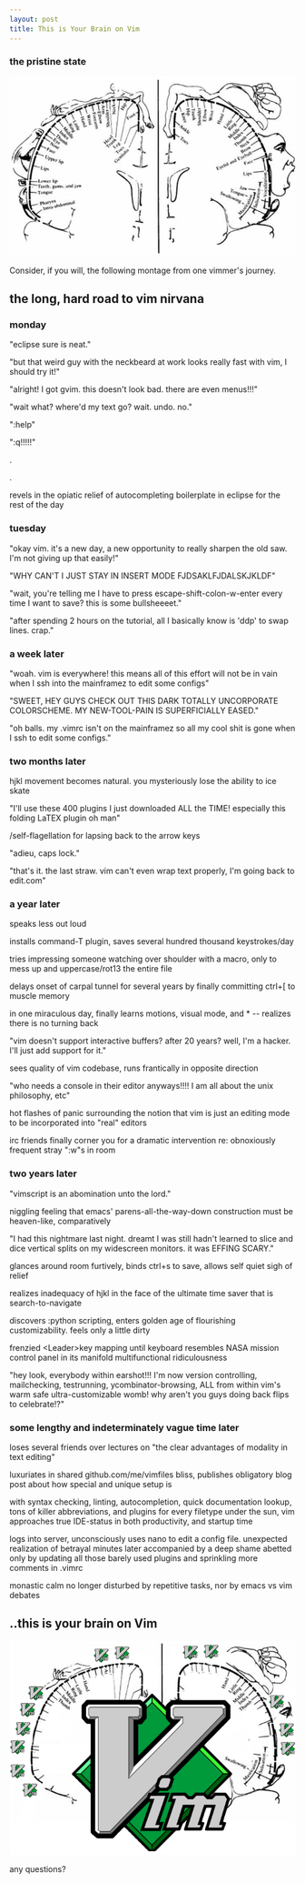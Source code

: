 ```yaml
---
layout: post
title: This is Your Brain on Vim
---
```


### the pristine state

<!--
I was watching a violinist bow intensely and I had this thought: I probably have as many brain cells devoted to my text editor as he
does to playing his chosen instrument. Is it outlandish to imagine that an MRI of his brain during a difficult solo wouldn't
look much different than mine while manipulating abstractions in that blissful near-fugue state where you've mastered your editor and you 
can create towering structures of mostly-working-out-of-the-gate code as fast you can think?
-->

<img src="/img/brain_before.png">

Consider, if you will, the following montage from one vimmer's journey.

the long, hard road to vim nirvana
----------

### monday

"eclipse sure is neat."

"but that weird guy with the neckbeard at work looks really fast with vim, I should try it!"

"alright! I got gvim. this doesn't look bad. there are even menus!!!"

"wait what? where'd my text go? wait. undo. no."

":help"

":q!!!!!"

.

.

revels in the opiatic relief of autocompleting boilerplate in eclipse for the rest of the day

### tuesday

"okay vim. it's a new day, a new opportunity to really sharpen the old saw. I'm not giving up that easily!"

"WHY CAN'T I JUST STAY IN INSERT MODE FJDSAKLFJDALSKJKLDF"

"wait, you're telling me I have to press escape-shift-colon-w-enter every time I want to save? this is some bullsheeeet."

"after spending 2 hours on the tutorial, all I basically know is 'ddp' to swap lines. crap."

### a week later

"woah. vim is everywhere! this means all of this effort will not be in vain when I ssh into the mainframez to edit some configs"

"SWEET, HEY GUYS CHECK OUT THIS DARK TOTALLY UNCORPORATE COLORSCHEME. MY NEW-TOOL-PAIN IS SUPERFICIALLY EASED."

"oh balls. my .vimrc isn't on the mainframez so all my cool shit is gone when I ssh to edit some configs."

### two months later

hjkl movement becomes natural. you mysteriously lose the ability to ice skate

"I'll use these 400 plugins I just downloaded ALL the TIME! especially this folding LaTEX plugin oh man"

/self-flagellation for lapsing back to the arrow keys

"adieu, caps lock."

"that's it. the last straw. vim can't even wrap text properly, I'm going back to edit.com"

### a year later

speaks less out loud

installs command-T plugin, saves several hundred thousand keystrokes/day

tries impressing someone watching over shoulder with a macro, only to mess up and uppercase/rot13 the entire file

delays onset of carpal tunnel for several years by finally committing ctrl+\[ to muscle memory

in one miraculous day, finally learns motions, visual mode, and * -- realizes there is no turning back

"vim doesn't support interactive buffers? after 20 years? well, I'm a hacker. I'll just add support for it."

sees quality of vim codebase, runs frantically in opposite direction

"who needs a console in their editor anyways!!!! I am all about the unix philosophy, etc"

hot flashes of panic surrounding  the notion that vim is just an editing mode to be incorporated into "real" editors

irc friends finally corner you for a dramatic intervention re: obnoxiously frequent stray ":w"s in room

### two years later

"vimscript is an abomination unto the lord."

niggling feeling that emacs' parens-all-the-way-down construction must be heaven-like, comparatively

"I had this nightmare last night. dreamt I was still hadn't learned to slice and dice vertical splits on my widescreen monitors. it was EFFING SCARY."

glances around room furtively, binds ctrl+s to save, allows self quiet sigh of relief

realizes inadequacy of hjkl in the face of the ultimate time saver that is search-to-navigate

discovers :python scripting, enters golden age of flourishing customizability. feels only a little dirty

frenzied &lt;Leader&gt;key mapping until keyboard resembles NASA mission control panel in its manifold multifunctional ridiculousness

"hey look, everybody within earshot!!! I'm now version controlling, mailchecking, testrunning, ycombinator-browsing, ALL from within vim's warm safe ultra-customizable womb! why aren't you guys doing back flips to celebrate!?"

### some lengthy and indeterminately vague time later

loses several friends over lectures on "the clear advantages of modality in text editing"

luxuriates in shared github.com/me/vimfiles bliss, publishes obligatory blog post about how special and unique setup is

with syntax checking, linting, autocompletion, quick documentation lookup, tons of killer abbreviations, and plugins for every filetype under the sun, vim approaches true IDE-status in both productivity, and startup time

logs into server, unconsciously uses nano to edit a config file. unexpected realization of betrayal minutes later accompanied by a deep shame abetted only by updating all those barely used plugins and sprinkling more comments in .vimrc

monastic calm no longer disturbed by repetitive tasks, nor by emacs vs vim debates

..this is your brain on Vim
---------------------------

<img src="/img/brain_after.png">

any questions?

